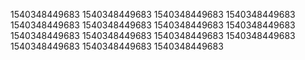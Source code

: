 1540348449683
1540348449683
1540348449683
1540348449683
1540348449683
1540348449683
1540348449683
1540348449683
1540348449683
1540348449683
1540348449683
1540348449683
1540348449683
1540348449683
1540348449683